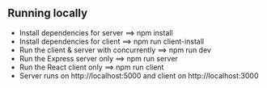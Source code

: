 ## Running locally

- Install dependencies for server ==> npm install
- Install dependencies for client ==> npm run client-install
- Run the client & server with concurrently ==> npm run dev
- Run the Express server only ==> npm run server
- Run the React client only ==> npm run client
- Server runs on http://localhost:5000 and client on http://localhost:3000